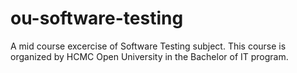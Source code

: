 # ou-software-testing
A mid course excercise of Software Testing subject. This course is organized by HCMC Open University in the Bachelor of IT program.
